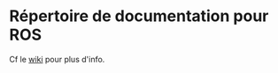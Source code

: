 # Répertoire de documentation pour ROS
Cf le [wiki](https://github.com/AirbotPRT/ROS_Document/wiki) pour plus d'info.
